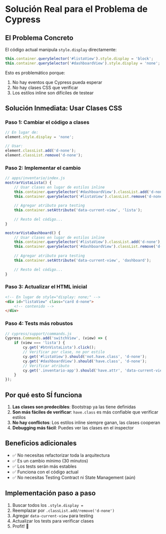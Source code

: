 # Solución Real para el Problema de Cypress

## El Problema Concreto

El código actual manipula `style.display` directamente:
```javascript
this.container.querySelector('#listaView').style.display = 'block';
this.container.querySelector('#dashboardView').style.display = 'none';
```

Esto es problemático porque:
1. No hay eventos que Cypress pueda esperar
2. No hay clases CSS que verificar
3. Los estilos inline son difíciles de testear

## Solución Inmediata: Usar Clases CSS

### Paso 1: Cambiar el código a clases

```javascript
// En lugar de:
element.style.display = 'none';

// Usar:
element.classList.add('d-none');
element.classList.remove('d-none');
```

### Paso 2: Implementar el cambio

```javascript
// apps/inventario/index.js
mostrarVistaLista() {
    // Usar clases en lugar de estilos inline
    this.container.querySelector('#dashboardView').classList.add('d-none');
    this.container.querySelector('#listaView').classList.remove('d-none');
    
    // Agregar atributo para testing
    this.container.setAttribute('data-current-view', 'lista');
    
    // Resto del código...
}

mostrarVistaDashboard() {
    // Usar clases en lugar de estilos inline
    this.container.querySelector('#listaView').classList.add('d-none');
    this.container.querySelector('#dashboardView').classList.remove('d-none');
    
    // Agregar atributo para testing
    this.container.setAttribute('data-current-view', 'dashboard');
    
    // Resto del código...
}
```

### Paso 3: Actualizar el HTML inicial

```html
<!-- En lugar de style="display: none;" -->
<div id="listaView" class="card d-none">
    <!-- contenido -->
</div>
```

### Paso 4: Tests más robustos

```javascript
// cypress/support/commands.js
Cypress.Commands.add('switchView', (view) => {
    if (view === 'lista') {
        cy.get('#btnVistaLista').click();
        // Verificar por clase, no por estilo
        cy.get('#listaView').should('not.have.class', 'd-none');
        cy.get('#dashboardView').should('have.class', 'd-none');
        // Verificar atributo
        cy.get('.inventario-app').should('have.attr', 'data-current-view', 'lista');
    }
});
```

## Por qué esto SÍ funciona

1. **Las clases son predecibles**: Bootstrap ya las tiene definidas
2. **Son más fáciles de verificar**: `have.class` es más confiable que verificar estilos
3. **No hay conflictos**: Los estilos inline siempre ganan, las clases cooperan
4. **Debugging más fácil**: Puedes ver las clases en el inspector

## Beneficios adicionales

- ✅ No necesitas refactorizar toda la arquitectura
- ✅ Es un cambio mínimo (30 minutos)
- ✅ Los tests serán más estables
- ✅ Funciona con el código actual
- ✅ No necesitas Testing Contract ni State Management (aún)

## Implementación paso a paso

1. Buscar todos los `.style.display =`
2. Reemplazar por `.classList.add/remove('d-none')`
3. Agregar `data-current-view` para testing
4. Actualizar los tests para verificar clases
5. Profit! 🎉